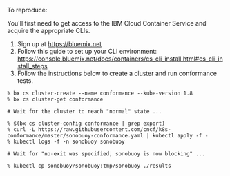 To reproduce:

You'll first need to get access to the IBM Cloud Container Service and acquire the appropriate CLIs.
1) Sign up at https://bluemix.net
2) Follow this guide to set up your CLI environment: https://console.bluemix.net/docs/containers/cs_cli_install.html#cs_cli_install_steps
3) Follow the instructions below to create a cluster and run conformance tests.

```
% bx cs cluster-create --name conformance --kube-version 1.8
% bx cs cluster-get conformance

# Wait for the cluster to reach "normal" state ...

% $(bx cs cluster-config conformance | grep export)
% curl -L https://raw.githubusercontent.com/cncf/k8s-conformance/master/sonobuoy-conformance.yaml | kubectl apply -f -
% kubectl logs -f -n sonobuoy sonobuoy

# Wait for "no-exit was specified, sonobuoy is now blocking" ...

% kubectl cp sonobuoy/sonobuoy:tmp/sonobuoy ./results
```

